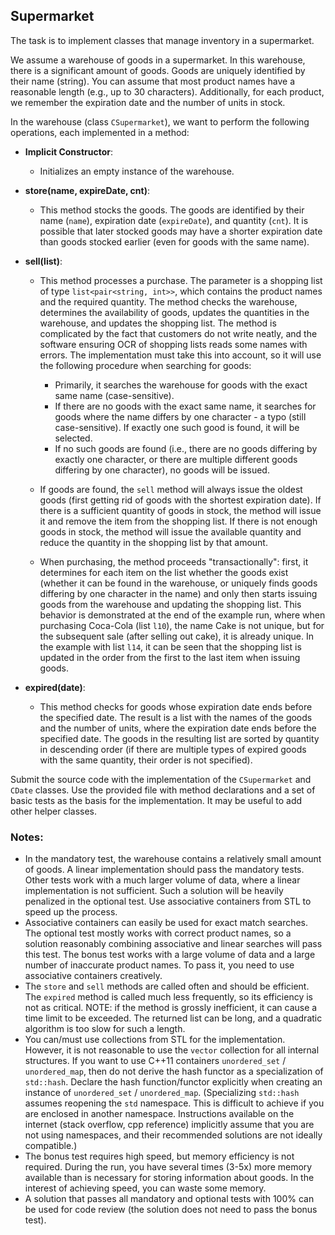 ## Supermarket

The task is to implement classes that manage inventory in a supermarket.

We assume a warehouse of goods in a supermarket. In this warehouse, there is a significant amount of goods. Goods are uniquely identified by their name (string). You can assume that most product names have a reasonable length (e.g., up to 30 characters). Additionally, for each product, we remember the expiration date and the number of units in stock.

In the warehouse (class `CSupermarket`), we want to perform the following operations, each implemented in a method:

- **Implicit Constructor**: 
  - Initializes an empty instance of the warehouse.
- **store(name, expireDate, cnt)**: 
  - This method stocks the goods. The goods are identified by their name (`name`), expiration date (`expireDate`), and quantity (`cnt`). It is possible that later stocked goods may have a shorter expiration date than goods stocked earlier (even for goods with the same name).
- **sell(list)**: 
  - This method processes a purchase. The parameter is a shopping list of type `list<pair<string, int>>`, which contains the product names and the required quantity. The method checks the warehouse, determines the availability of goods, updates the quantities in the warehouse, and updates the shopping list. The method is complicated by the fact that customers do not write neatly, and the software ensuring OCR of shopping lists reads some names with errors. The implementation must take this into account, so it will use the following procedure when searching for goods:
    - Primarily, it searches the warehouse for goods with the exact same name (case-sensitive).
    - If there are no goods with the exact same name, it searches for goods where the name differs by one character - a typo (still case-sensitive). If exactly one such good is found, it will be selected.
    - If no such goods are found (i.e., there are no goods differing by exactly one character, or there are multiple different goods differing by one character), no goods will be issued.
  - If goods are found, the `sell` method will always issue the oldest goods (first getting rid of goods with the shortest expiration date). If there is a sufficient quantity of goods in stock, the method will issue it and remove the item from the shopping list. If there is not enough goods in stock, the method will issue the available quantity and reduce the quantity in the shopping list by that amount.

  - When purchasing, the method proceeds "transactionally": first, it determines for each item on the list whether the goods exist (whether it can be found in the warehouse, or uniquely finds goods differing by one character in the name) and only then starts issuing goods from the warehouse and updating the shopping list. This behavior is demonstrated at the end of the example run, where when purchasing Coca-Cola (list `l10`), the name Cake is not unique, but for the subsequent sale (after selling out cake), it is already unique. In the example with list `l14`, it can be seen that the shopping list is updated in the order from the first to the last item when issuing goods.

- **expired(date)**: 
  - This method checks for goods whose expiration date ends before the specified date. The result is a list with the names of the goods and the number of units, where the expiration date ends before the specified date. The goods in the resulting list are sorted by quantity in descending order (if there are multiple types of expired goods with the same quantity, their order is not specified).

Submit the source code with the implementation of the `CSupermarket` and `CDate` classes. Use the provided file with method declarations and a set of basic tests as the basis for the implementation. It may be useful to add other helper classes.

### Notes:
- In the mandatory test, the warehouse contains a relatively small amount of goods. A linear implementation should pass the mandatory tests. Other tests work with a much larger volume of data, where a linear implementation is not sufficient. Such a solution will be heavily penalized in the optional test. Use associative containers from STL to speed up the process.
- Associative containers can easily be used for exact match searches. The optional test mostly works with correct product names, so a solution reasonably combining associative and linear searches will pass this test. The bonus test works with a large volume of data and a large number of inaccurate product names. To pass it, you need to use associative containers creatively.
- The `store` and `sell` methods are called often and should be efficient. The `expired` method is called much less frequently, so its efficiency is not as critical. NOTE: if the method is grossly inefficient, it can cause a time limit to be exceeded. The returned list can be long, and a quadratic algorithm is too slow for such a length.
- You can/must use collections from STL for the implementation. However, it is not reasonable to use the `vector` collection for all internal structures. If you want to use C++11 containers `unordered_set` / `unordered_map`, then do not derive the hash functor as a specialization of `std::hash`. Declare the hash function/functor explicitly when creating an instance of `unordered_set` / `unordered_map`. (Specializing `std::hash` assumes reopening the `std` namespace. This is difficult to achieve if you are enclosed in another namespace. Instructions available on the internet (stack overflow, cpp reference) implicitly assume that you are not using namespaces, and their recommended solutions are not ideally compatible.)
- The bonus test requires high speed, but memory efficiency is not required. During the run, you have several times (3-5x) more memory available than is necessary for storing information about goods. In the interest of achieving speed, you can waste some memory.
- A solution that passes all mandatory and optional tests with 100% can be used for code review (the solution does not need to pass the bonus test).
